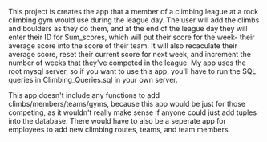 This project is creates the app that a member of a climbing league at a rock climbing gym would use during the league day. The user will add the climbs and boulders as they do them, and at the end of the league day they will enter their ID for Sum_scores, which will put their score for the week- their average score into the score of their team. It will also recaculate their average score, reset their current score for next week, and increment the number of weeks that they've competed in the league. My app uses the root mysql server, so if you want to use this app, you'll have to run the SQL queries in Climbing_Queries.sql in your own server. 

This app doesn't include any functions to add climbs/members/teams/gyms, because this app would be just for those competing, as it wouldn't really make sense if anyone could just add tuples into the database. There would have to also be a seperate app for employees to add new climbing routes, teams, and team members. 